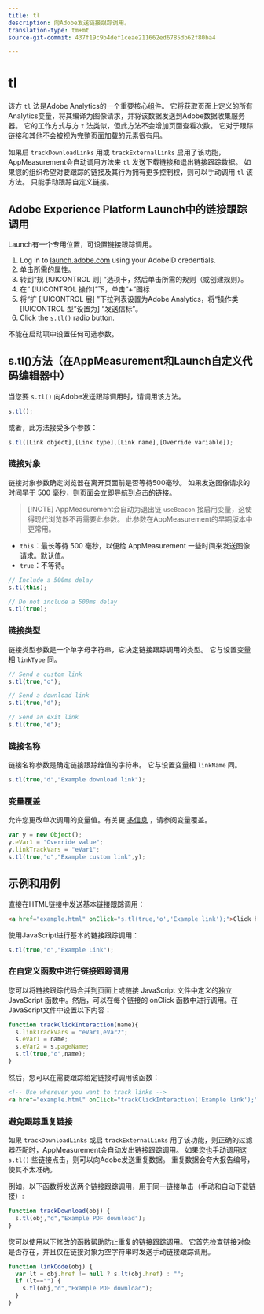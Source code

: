 ```yaml
---
title: tl
description: 向Adobe发送链接跟踪调用。
translation-type: tm+mt
source-git-commit: 437f19c9b4def1ceae211662ed6785db62f80ba4

---
```



# tl

该方 `tl` 法是Adobe Analytics的一个重要核心组件。 它将获取页面上定义的所有Analytics变量，将其编译为图像请求，并将该数据发送到Adobe数据收集服务器。 它的工作方式与方 `t` 法类似，但此方法不会增加页面查看次数。 它对于跟踪链接和其他不会被视为完整页面加载的元素很有用。

如果启 `trackDownloadLinks` 用或 `trackExternalLinks` 启用了该功能，AppMeasurement会自动调用方法来 `tl` 发送下载链接和退出链接跟踪数据。 如果您的组织希望对要跟踪的链接及其行为拥有更多控制权，则可以手动调用 `tl` 该方法。 只能手动跟踪自定义链接。

## Adobe Experience Platform Launch中的链接跟踪调用

Launch有一个专用位置，可设置链接跟踪调用。

1. Log in to [launch.adobe.com](https://launch.adobe.com) using your AdobeID credentials.
1. 单击所需的属性。
1. 转到“规 [!UICONTROL 则] ”选项卡，然后单击所需的规则（或创建规则）。
1. 在“ [!UICONTROL 操作]”下，单击“+”图标
1. 将“扩 [!UICONTROL 展] ”下拉列表设置为Adobe Analytics，将“操作类 [!UICONTROL 型”设置为] “发送信标”。
1. Click the `s.tl()` radio button.

不能在启动项中设置任何可选参数。

## s.tl()方法（在AppMeasurement和Launch自定义代码编辑器中）

当您要 `s.tl()` 向Adobe发送跟踪调用时，请调用该方法。

```js
s.tl();
```

或者，此方法接受多个参数：

```js
s.tl([Link object],[Link type],[Link name],[Override variable]);
```

### 链接对象

链接对象参数确定浏览器在离开页面前是否等待500毫秒。 如果发送图像请求的时间早于 500 毫秒，则页面会立即导航到点击的链接。

> [!NOTE] AppMeasurement会自动为退出链 `useBeacon` 接启用变量，这使得现代浏览器不再需要此参数。 此参数在AppMeasurement的早期版本中更常用。

* `this`：最长等待 500 毫秒，以便给 AppMeasurement 一些时间来发送图像请求。默认值。
* `true`：不等待。

```JavaScript
// Include a 500ms delay
s.tl(this);

// Do not include a 500ms delay
s.tl(true);
```

### 链接类型

链接类型参数是一个单字母字符串，它决定链接跟踪调用的类型。 它与设置变量相 `linkType` 同。

```js
// Send a custom link
s.tl(true,"o");

// Send a download link
s.tl(true,"d");

// Send an exit link
s.tl(true,"e");
```

### 链接名称

链接名称参数是确定链接跟踪维值的字符串。 它与设置变量相 `linkName` 同。

```js
s.tl(true,"d","Example download link");
```

### 变量覆盖

允许您更改单次调用的变量值。有关更 [多信息](../../js/overrides.md) ，请参阅变量覆盖。

```js
var y = new Object();
y.eVar1 = "Override value";
y.linkTrackVars = "eVar1";
s.tl(true,"o","Example custom link",y);
```

## 示例和用例

直接在HTML链接中发送基本链接跟踪调用：

```HTML
<a href="example.html" onClick="s.tl(true,'o','Example link');">Click here</a>
```

使用JavaScript进行基本的链接跟踪调用：

```JavaScript
s.tl(true,"o","Example Link");
```

### 在自定义函数中进行链接跟踪调用

您可以将链接跟踪代码合并到页面上或链接 JavaScript 文件中定义的独立 JavaScript 函数中。然后，可以在每个链接的 onClick 函数中进行调用。在JavaScript文件中设置以下内容：

```JavaScript
function trackClickInteraction(name){
  s.linkTrackVars = "eVar1,eVar2";
  s.eVar1 = name;
  s.eVar2 = s.pageName;
  s.tl(true,"o",name);
}
```

然后，您可以在需要跟踪给定链接时调用该函数：

```HTML
<!-- Use wherever you want to track links -->
<a href="example.html" onClick="trackClickInteraction('Example link');">Click here</a>
```

### 避免跟踪重复链接

如果 `trackDownloadLinks` 或启 `trackExternalLinks` 用了该功能，则正确的过滤器匹配时，AppMeasurement会自动发出链接跟踪调用。 如果您也手动调用这 `s.tl()` 些链接点击，则可以向Adobe发送重复数据。 重复数据会夸大报告编号，使其不太准确。

例如，以下函数将发送两个链接跟踪调用，用于同一链接单击（手动和自动下载链接）:

```JavaScript
function trackDownload(obj) {
  s.tl(obj,"d","Example PDF download");
}
```

您可以使用以下修改的函数帮助防止重复的链接跟踪调用。 它首先检查链接对象是否存在，并且仅在链接对象为空字符串时发送手动链接跟踪调用。

```JavaScript
function linkCode(obj) {
  var lt = obj.href != null ? s.lt(obj.href) : "";
  if (lt=="") {
    s.tl(obj,"d","Example PDF download");
  }
}
```
